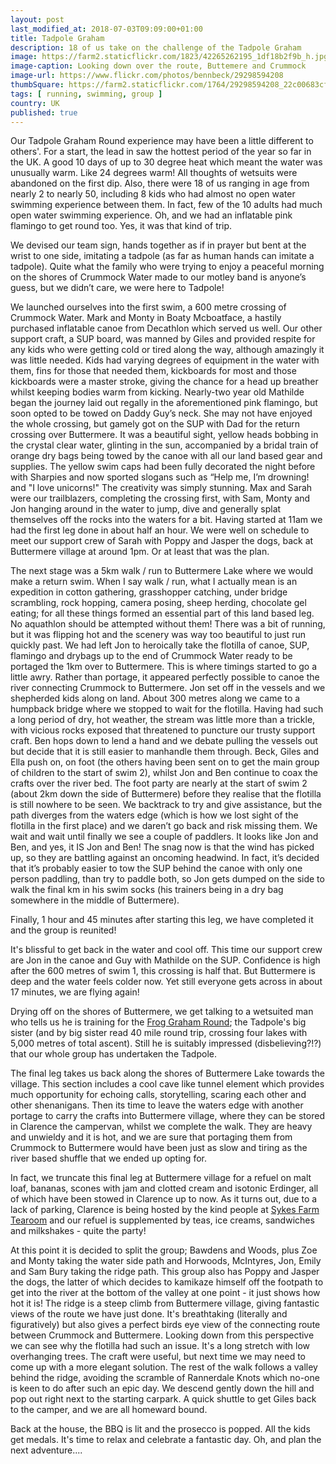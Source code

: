 ```yaml
---
layout: post
last_modified_at: 2018-07-03T09:09:00+01:00
title: Tadpole Graham
description: 18 of us take on the challenge of the Tadpole Graham
image: https://farm2.staticflickr.com/1823/42265262195_1df18b2f9b_h.jpg
image-caption: Looking down over the route, Buttemere and Crummock
image-url: https://www.flickr.com/photos/bennbeck/29298594208
thumbSquare: https://farm2.staticflickr.com/1764/29298594208_22c00683cf_q.jpg
tags: [ running, swimming, group ]
country: UK
published: true
---
```


Our Tadpole Graham Round experience may have been a little different to others'. For a start, the lead in saw the hottest period of the year so far in the UK. A good 10 days of up to 30 degree heat which meant the water was unusually warm. 
Like 24 degrees warm! All thoughts of wetsuits were abandoned on the first dip. Also, there were 18 of us ranging in age from nearly 2 to nearly 50, including 8 kids who had almost no open water swimming experience between them. 
In fact, few of the 10 adults had much open water swimming experience. Oh, and we had an inflatable pink flamingo to get round too. Yes, it was that kind of trip.

We devised our team sign, hands together as if in prayer but bent at the wrist to one side, imitating a tadpole (as far as human hands can imitate a tadpole). Quite what the family who were trying to enjoy a peaceful morning on the shores of
Crummock Water made to our motley band is anyone’s guess, but we didn’t care, we were here to Tadpole! 

We launched ourselves into the first swim, a 600 metre crossing of Crummock Water. Mark and Monty in Boaty Mcboatface, a hastily purchased inflatable canoe from Decathlon which served us well. Our other support craft, a SUP board, 
was manned by Giles and provided respite for any kids who were getting cold or tired along the way, although amazingly it was little needed. Kids had varying degrees of equipment in the water with them, fins for those that needed them, 
kickboards for most and those kickboards were a master stroke, giving the chance for a head up breather whilst keeping bodies warm from kicking. Nearly-two year old Mathilde began the journey laid out regally in the aforementioned pink flamingo, 
but soon opted to be towed on Daddy Guy’s neck. She may not have enjoyed the whole crossing, but gamely got on the SUP with Dad for the return crossing over Buttermere. It was a beautiful sight, yellow heads bobbing in the crystal clear water, 
glinting in the sun, accompanied by a bridal train of orange dry bags being towed by the canoe with all our land based gear and supplies. The yellow swim caps had been fully decorated the night before with Sharpies and now sported slogans such 
as “Help me, I’m drowning! and "I love unicorns!" The creativity was simply stunning. Max and Sarah were our trailblazers, completing the crossing first, with Sam, Monty and Jon hanging around in the water to jump, dive and generally splat 
themselves off the rocks into the waters for a bit. Having started at 11am we had the first leg done in about half an hour. We were well on schedule to meet our support crew of Sarah with Poppy and Jasper the dogs, back at Buttermere village 
at around 1pm. Or at least that was the plan. 

The next stage was a 5km walk / run to Buttermere Lake where we would make a return swim. When I say walk / run, what I actually mean is an expedition in cotton gathering, grasshopper catching, under bridge scrambling, rock hopping, 
camera posing, sheep herding, chocolate gel eating; for all these things formed an essential part of this land based leg. No aquathlon should be attempted without them! There was a bit of running, but it was flipping hot and the scenery 
was way too beautiful to just run quickly past. We had left Jon to heroically take the flotilla of canoe, SUP, flamingo and drybags up to the end of Crummock Water ready to be portaged the 1km over to Buttermere. This is where timings 
started to go a little awry. Rather than portage, it appeared perfectly possible to canoe the river connecting Crummock to Buttermere. Jon set off in the vessels and we shepherded kids along on land. About 300 metres along we came to a 
humpback bridge where we stopped to wait for the flotilla. Having had such a long period of dry, hot weather, the stream was little more than a trickle, with vicious rocks exposed that threatened to puncture our trusty support craft. 
Ben hops down to lend a hand and we debate pulling the vessels out but decide that it is still easier to manhandle them through. Beck, Giles and Ella push on, on foot (the others having been sent on to get the main group of children 
to the start of swim 2), whilst Jon and Ben continue to coax the crafts over the river bed. The foot party are nearly at the start of swim 2 (about 2km down the side of Buttermere) before they realise that the flotilla is still nowhere 
to be seen. We backtrack to try and give assistance, but the path diverges from the waters edge (which is how we lost sight of the flotilla in the first place) and we daren’t go back and risk missing them. We wait and wait until finally 
we see a couple of paddlers. It looks like Jon and Ben, and yes, it IS Jon and Ben! The snag now is that the wind has picked up, so they are battling against an oncoming headwind. In fact, it’s decided that it’s probably easier to tow 
the SUP behind the canoe with only one person paddling, than try to paddle both, so Jon gets dumped on the side to walk the final km in his swim socks (his trainers being in a dry bag somewhere in the middle of Buttermere). 

Finally, 1 hour and 45 minutes after starting this leg, we have completed it and the group is reunited! 

It's blissful to get back in the water and cool off. This time our support crew are Jon in the canoe and Guy with Mathilde on the SUP. Confidence is high after the 600 metres of swim 1, this crossing is half that. 
But Buttermere is deep and the water feels colder now. Yet still everyone gets across in about 17 minutes, we are flying again!

Drying off on the shores of Buttermere, we get talking to a wetsuited man who tells us he is training for the [Frog Graham Round](http://www.froggrahamround.co.uk); the Tadpole's big sister (and by big sister read 40 mile round trip, 
crossing four lakes with 5,000 metres of total ascent). Still he is suitably impressed (disbelieving?!?) that our whole group has undertaken the Tadpole. 

The final leg takes us back along the shores of Buttermere Lake towards the village. This section includes a cool cave like tunnel element which provides much opportunity for echoing calls, storytelling, scaring each other and other shenanigans.
Then its time to leave the waters edge with another portage to carry the crafts into Buttermere village, where they can be stored in Clarence the campervan, whilst we complete the walk. They are heavy and unwieldy and it is hot, and we are sure 
that portaging them from Crummock to Buttermere would have been just as slow and tiring as the river based shuffle that we ended up opting for.

In fact, we truncate this final leg at Buttermere village for a refuel on malt loaf, bananas, scones with jam and clotted cream and isotonic Erdinger, all of which have been stowed in Clarence up to now. As it turns out, due to a lack of parking, 
Clarence is being hosted by the kind people at [Sykes Farm Tearoom](https://m.facebook.com/Syke-Farm-Tea-Room-145772315442500/?locale2=en_GB) and our refuel is supplemented by teas, ice creams, sandwiches and milkshakes - quite the party!

At this point it is decided to split the group; Bawdens and Woods, plus Zoe and Monty taking the water side path and Horwoods, McIntyres, Jon, Emily and Sam Bury taking the ridge path. This group also has Poppy and Jasper the dogs, the latter 
of which decides to kamikaze himself off the footpath to get into the river at the bottom of the valley at one point - it just shows how hot it is! The ridge is a steep climb from Buttermere village, giving fantastic views of the route we have just done. 
It's breathtaking (literally and figuratively) but also gives a perfect birds eye view of the connecting route between Crummock and Buttermere. Looking down from this perspective we can see why the flotilla had such an issue. It's a long stretch with low
overhanging trees. The craft were useful, but next time we may need to come up with a more elegant solution. The rest of the walk follows a valley behind the ridge, avoiding the scramble of Rannerdale Knots which no-one is keen to do after such an epic day. 
We descend gently down the hill and pop out right next to the starting carpark. A quick shuttle to get Giles back to the camper, and we are all homeward bound.

Back at the house, the BBQ is lit and the prosecco is popped. All the kids get medals. It's time to relax and celebrate a fantastic day. Oh, and plan the next adventure....
